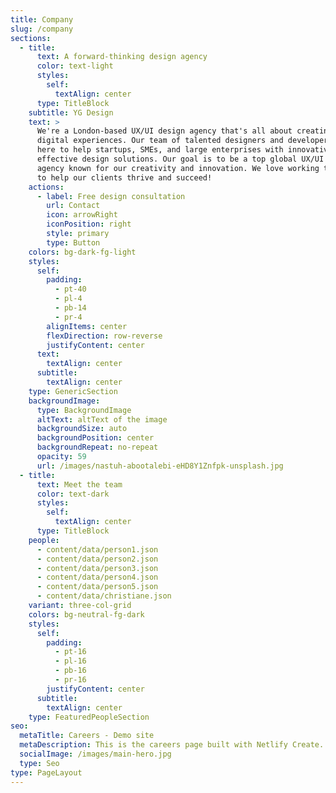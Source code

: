 ```yaml
---
title: Company
slug: /company
sections:
  - title:
      text: A forward-thinking design agency
      color: text-light
      styles:
        self:
          textAlign: center
      type: TitleBlock
    subtitle: YG Design
    text: >
      We're a London-based UX/UI design agency that's all about creating awesome
      digital experiences. Our team of talented designers and developers are
      here to help startups, SMEs, and large enterprises with innovative and
      effective design solutions. Our goal is to be a top global UX/UI design
      agency known for our creativity and innovation. We love working together
      to help our clients thrive and succeed!
    actions:
      - label: Free design consultation
        url: Contact
        icon: arrowRight
        iconPosition: right
        style: primary
        type: Button
    colors: bg-dark-fg-light
    styles:
      self:
        padding:
          - pt-40
          - pl-4
          - pb-14
          - pr-4
        alignItems: center
        flexDirection: row-reverse
        justifyContent: center
      text:
        textAlign: center
      subtitle:
        textAlign: center
    type: GenericSection
    backgroundImage:
      type: BackgroundImage
      altText: altText of the image
      backgroundSize: auto
      backgroundPosition: center
      backgroundRepeat: no-repeat
      opacity: 59
      url: /images/nastuh-abootalebi-eHD8Y1Znfpk-unsplash.jpg
  - title:
      text: Meet the team
      color: text-dark
      styles:
        self:
          textAlign: center
      type: TitleBlock
    people:
      - content/data/person1.json
      - content/data/person2.json
      - content/data/person3.json
      - content/data/person4.json
      - content/data/person5.json
      - content/data/christiane.json
    variant: three-col-grid
    colors: bg-neutral-fg-dark
    styles:
      self:
        padding:
          - pt-16
          - pl-16
          - pb-16
          - pr-16
        justifyContent: center
      subtitle:
        textAlign: center
    type: FeaturedPeopleSection
seo:
  metaTitle: Careers - Demo site
  metaDescription: This is the careers page built with Netlify Create.
  socialImage: /images/main-hero.jpg
  type: Seo
type: PageLayout
---
```

